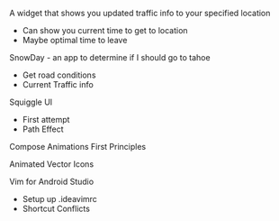 A widget that shows you updated traffic info to your specified location
- Can show you current time to get to location
- Maybe optimal time to leave

SnowDay - an app to determine if I should go to tahoe
- Get road conditions
- Current Traffic info

Squiggle UI
- First attempt
- Path Effect

Compose Animations First Principles

Animated Vector Icons

Vim for Android Studio
- Setup up .ideavimrc
- Shortcut Conflicts



